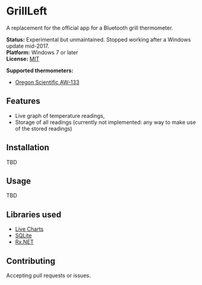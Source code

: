 # GrillLeft

A replacement for the official app for a Bluetooth grill thermometer.

**Status:** Experimental but unmaintained. Stopped working after a Windows update mid-2017.  
**Platform:** Windows 7 or later  
**License:** [MIT](https://opensource.org/licenses/MIT)

**Supported thermometers:**

* [Oregon Scientific AW-133](http://www.oregonscientificstore.com/p-6-oregon-scientific-aw133-grill-right-bluetooth-bbq-thermometer.aspx)

## Features

* Live graph of temperature readings,
* Storage of all readings (currently not implemented: any way to make use of
  the stored readings)

## Installation

TBD

## Usage

TBD

## Libraries used

* [Live Charts](https://lvcharts.net)
* [SQLite](https://www.sqlite.org)
* [Rx.NET](http://reactivex.io)

## Contributing

Accepting pull requests or issues.

